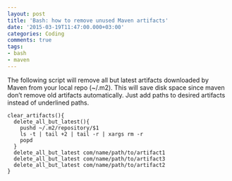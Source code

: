 ```yaml
---
layout: post
title: 'Bash: how to remove unused Maven artifacts'
date: '2015-03-19T11:47:00.000+03:00'
categories: Coding
comments: true
tags:
- bash
- maven
---
```


The following script will remove all but latest artifacts downloaded by Maven from your local repo (~/.m2). This will save disk space since maven don’t remove old artifacts automatically. Just add paths to desired artifacts instead of underlined paths.

	clear_artifacts(){
	  delete_all_but_latest(){
		pushd ~/.m2/repository/$1
		ls -t | tail +2 | tail -r | xargs rm -r
		popd
	  }
	  delete_all_but_latest com/name/path/to/artifact1
	  delete_all_but_latest com/name/path/to/artifact3
	  delete_all_but_latest com/name/path/to/artifact2
	}

